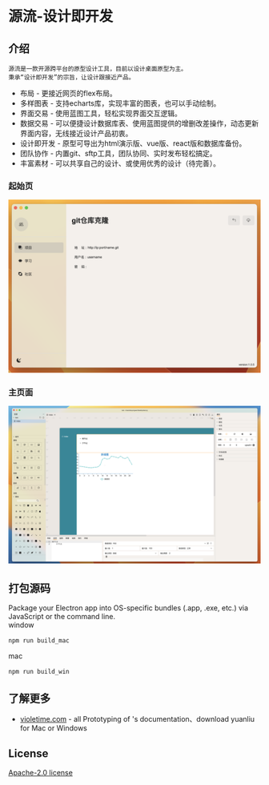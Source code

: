 # 源流-设计即开发


## 介绍
    源流是一款开源跨平台的原型设计工具，目前以设计桌面原型为主。
    秉承“设计即开发”的宗旨，让设计跟接近产品。
- 布局 - 更接近网页的flex布局。
- 多样图表 - 支持echarts库，实现丰富的图表，也可以手动绘制。
- 界面交易 - 使用蓝图工具，轻松实现界面交互逻辑。
- 数据交易 - 可以便捷设计数据库表、使用蓝图提供的增删改差操作，动态更新界面内容，无线接近设计产品初衷。
- 设计即开发 - 原型可导出为html演示版、vue版、react版和数据库备份。
- 团队协作 - 内置git、sftp工具，团队协同、实时发布轻松搞定。
- 丰富素材 - 可以共享自己的设计、或使用优秀的设计（待完善）。
### 起始页
![源流起始页](./HubScreenshot.png)
### 主页面
![源流主界面](./MainHubScreenshot.png)

## 打包源码
Package your Electron app into OS-specific bundles (.app, .exe, etc.) via JavaScript or the command line.\
window
```bash
npm run build_mac
```
mac
```bash
npm run build_win
```

## 了解更多

- [violetime.com](https://www.violetime.com) - all Prototyping of 's documentation、download yuanliu for Mac or Windows 

## License

[Apache-2.0 license](LICENSE.md)
